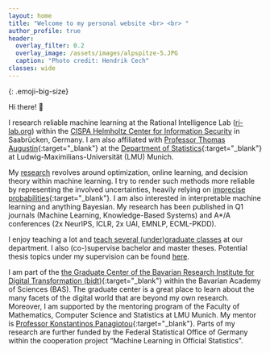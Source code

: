```yaml
---
layout: home
title: "Welcome to my personal website <br> <br> " 
author_profile: true
header:
  overlay_filter: 0.2
  overlay_image: /assets/images/alpspitze-5.JPG
  caption: "Photo credit: Hendrik Cech"
classes: wide
---
```

<style>
.emoji-big-size img {font-size: 8rem;}
</style>

{: .emoji-big-size}

Hi there! :wave: <br>


I research reliable machine learning at the Rational Intelligence Lab ([ri-lab.org](https://ri-lab.org/)) within the [CISPA Helmholtz Center for Information Security](https://cispa.de/en) in Saabrücken, Germany. I am also affiliated with [Professor Thomas Augustin](https://scholar.google.de/citations?user=3N20m1kAAAAJ&hl=de){:target="_blank"} at the [Department of Statistics](https://www.statistik.uni-muenchen.de/index.html){:target="_blank"} at Ludwig-Maximilians-Universität (LMU) Munich. 

My [research](https://rodemann.github.io/_pages/research/) revolves around optimization, online learning, and decision theory within machine learning. I try to render such methods more reliable by representing the involved uncertainties, heavily relying on [imprecise probabilities](https://sipta.org/){:target="_blank"}. I am also interested in interpretable machine learning and anything Bayesian. My research has been published in Q1 journals (Machine Learning, Knowledge-Based Systems) and A*/A conferences (2x NeurIPS, ICLR, 2x UAI, EMNLP, ECML-PKDD).

I enjoy teaching a lot and [teach several (under)graduate classes](https://rodemann.github.io/_pages/teaching/) at our department. I also (co-)supervise bachelor and master theses. Potential thesis topics under my supervision can be found [here](https://rodemann.github.io/_pages/teaching/). 

I am part of the [the Graduate Center of the Bavarian Research Institute for Digital Transformation (bidt)](https://en.bidt.digital/person/julian-rodemann){:target="_blank"} within the Bavarian Academy of Sciences (BAS). The graduate center is a great place to learn about the many facets of the digital world that are beyond my own research. Moreover, I am supported by the mentoring program of the Faculty of Mathematics, Computer Science and Statistics at LMU Munich. My mentor is [Professor Konstantinos Panagiotou](https://www.mathematik.uni-muenchen.de/~kpanagio/){:target="_blank"}. Parts of my research are further funded by the Federal Statistical Office of Germany within the cooperation project “Machine Learning in Official Statistics”.


